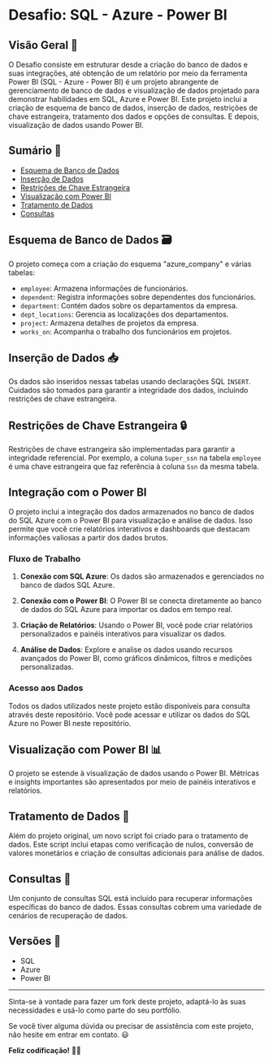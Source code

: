 # Desafio: SQL - Azure - Power BI

## Visão Geral 🚀

  O Desafio consiste em estruturar desde a criação do banco de dados e suas integrações, até obtenção de um relatório por meio da ferramenta Power BI (SQL - Azure - Power BI) é um projeto abrangente de gerenciamento de banco de dados e visualização de dados projetado para demonstrar habilidades em SQL, Azure e Power BI. Este projeto inclui a criação de esquema de banco de dados, inserção de dados, restrições de chave estrangeira, tratamento dos dados e opções de consultas. E depois, visualização de dados usando Power BI.

## Sumário 📑

- [Esquema de Banco de Dados](#esquema-de-banco-de-dados)
- [Inserção de Dados](#inserção-de-dados)
- [Restrições de Chave Estrangeira](#restrições-de-chave-estrangeira)
- [Visualização com Power BI](#visualização-com-power-bi)
- [Tratamento de Dados](#tratamento-de-dados)
- [Consultas](#consultas)

## Esquema de Banco de Dados 🗃️

O projeto começa com a criação do esquema "azure_company" e várias tabelas:

- `employee`: Armazena informações de funcionários.
- `dependent`: Registra informações sobre dependentes dos funcionários.
- `department`: Contém dados sobre os departamentos da empresa.
- `dept_locations`: Gerencia as localizações dos departamentos.
- `project`: Armazena detalhes de projetos da empresa.
- `works_on`: Acompanha o trabalho dos funcionários em projetos.

## Inserção de Dados 📥

Os dados são inseridos nessas tabelas usando declarações SQL `INSERT`. Cuidados são tomados para garantir a integridade dos dados, incluindo restrições de chave estrangeira.

## Restrições de Chave Estrangeira 🔒

Restrições de chave estrangeira são implementadas para garantir a integridade referencial. Por exemplo, a coluna `Super_ssn` na tabela `employee` é uma chave estrangeira que faz referência à coluna `Ssn` da mesma tabela.

## Integração com o Power BI

O projeto inclui a integração dos dados armazenados no banco de dados do SQL Azure com o Power BI para visualização e análise de dados. Isso permite que você crie relatórios interativos e dashboards que destacam informações valiosas a partir dos dados brutos.

### Fluxo de Trabalho

1. **Conexão com SQL Azure**: Os dados são armazenados e gerenciados no banco de dados SQL Azure.

2. **Conexão com o Power BI**: O Power BI se conecta diretamente ao banco de dados do SQL Azure para importar os dados em tempo real.

3. **Criação de Relatórios**: Usando o Power BI, você pode criar relatórios personalizados e painéis interativos para visualizar os dados.

4. **Análise de Dados**: Explore e analise os dados usando recursos avançados do Power BI, como gráficos dinâmicos, filtros e medições personalizadas.

### Acesso aos Dados

Todos os dados utilizados neste projeto estão disponíveis para consulta através deste repositório. Você pode acessar e utilizar os dados do SQL Azure no Power BI neste repositório.



## Visualização com Power BI 📊

O projeto se estende à visualização de dados usando o Power BI. Métricas e insights importantes são apresentados por meio de painéis interativos e relatórios.

## Tratamento de Dados 🧹

Além do projeto original, um novo script foi criado para o tratamento de dados. Este script inclui etapas como verificação de nulos, conversão de valores monetários e criação de consultas adicionais para análise de dados.

## Consultas 📝

Um conjunto de consultas SQL está incluído para recuperar informações específicas do banco de dados. Essas consultas cobrem uma variedade de cenários de recuperação de dados.


## Versões 🌟

- SQL
- Azure
- Power BI

---

Sinta-se à vontade para fazer um fork deste projeto, adaptá-lo às suas necessidades e usá-lo como parte do seu portfólio.

Se você tiver alguma dúvida ou precisar de assistência com este projeto, não hesite em entrar em contato. 😃

**Feliz codificação!** 🚀🔥
